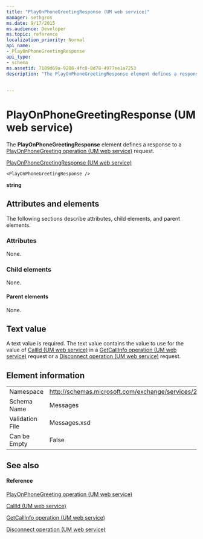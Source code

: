 ```yaml
---
title: "PlayOnPhoneGreetingResponse (UM web service)"
manager: sethgros
ms.date: 9/17/2015
ms.audience: Developer
ms.topic: reference
localization_priority: Normal
api_name:
- PlayOnPhoneGreetingResponse
api_type:
- schema
ms.assetid: 7189d69a-9288-4fc8-8d78-4977ee1a7253
description: "The PlayOnPhoneGreetingResponse element defines a response to a PlayOnPhoneGreeting operation (UM web service) request."
 
 
---
```


# PlayOnPhoneGreetingResponse (UM web service)

The **PlayOnPhoneGreetingResponse** element defines a response to a [PlayOnPhoneGreeting operation (UM web service)](playonphonegreeting-operation-um-web-service.md) request. 
  
[PlayOnPhoneGreetingResponse (UM web service)](playonphonegreetingresponse-um-web-service.md)
  
```
<PlayOnPhoneGreetingResponse />
```

 **string**
## Attributes and elements

The following sections describe attributes, child elements, and parent elements.
  
### Attributes

None.
  
### Child elements

None.
  
#### Parent elements

None.
  
## Text value

A text value is required. The text value contains the value to use for the value of [CallId (UM web service)](callid-um-web-service.md) in a [GetCallInfo operation (UM web service)](getcallinfo-operation-um-web-service.md) request or a [Disconnect operation (UM web service)](disconnect-operation-um-web-service.md) request. 
  
## Element information

|||
|:-----|:-----|
|Namespace  <br/> |http://schemas.microsoft.com/exchange/services/2006/messages  <br/> |
|Schema Name  <br/> |Messages  <br/> |
|Validation File  <br/> |Messages.xsd  <br/> |
|Can be Empty  <br/> |False  <br/> |
   
## See also

#### Reference

[PlayOnPhoneGreeting operation (UM web service)](playonphonegreeting-operation-um-web-service.md)
  
[CallId (UM web service)](callid-um-web-service.md)
  
[GetCallInfo operation (UM web service)](getcallinfo-operation-um-web-service.md)
  
[Disconnect operation (UM web service)](disconnect-operation-um-web-service.md)

